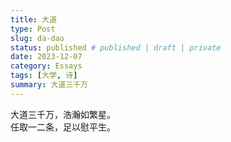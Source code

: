 ```yaml
---
title: 大道
type: Post
slug: da-dao
status: published # published | draft | private
date: 2023-12-07
category: Essays
tags: [大学, 诗]
summary: 大道三千万
---
```


大道三千万，浩瀚如繁星。</br>
任取一二条，足以慰平生。</br>